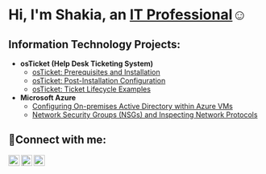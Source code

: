 <h1>Hi, I'm Shakia, an <a href="https://linkedin.com/in/Shakia">IT Professional</a>☺</h1>

<h2> Information Technology Projects:</h2>

- <b>osTicket (Help Desk Ticketing System)</b>
  - [osTicket: Prerequisites and Installation](https://github.com/ShakiaGilliard/osticket-prereqs)
  - [osTicket: Post-Installation Configuration](https://github.com/ShakiaGilliard/post-install-config)
  - [osTicket: Ticket Lifecycle Examples](https://github.com/ShakiaGilliard/ticket-lifecycle)
- <b>Microsoft Azure</b>
  - [Configuring On-premises Active Directory within Azure VMs](https://github.com/ShakiaGilliard/configure-ad)
  - [Network Security Groups (NSGs) and Inspecting Network Protocols](https://github.com/ShakiaGilliard/azure-network-protocols)

<h2>🤳Connect with me:</h2>

[<img align="left" alt="Shakia | Twitter" width="22px" src="https://cdn.jsdelivr.net/npm/simple-icons@v3/icons/twitter.svg" />][twitter]
[<img align="left" alt=" | LinkedIn" width="22px" src="https://cdn.jsdelivr.net/npm/simple-icons@v3/icons/linkedin.svg" />][linkedin]
[<img align="left" alt="Beeyou_Shakia | Instagram" width="22px" src="https://cdn.jsdelivr.net/npm/simple-icons@v3/icons/instagram.svg" />][instagram]

[twitter]: https://twitter.com/
[instagram]: https://www.instagram.com/Beeyou_Shakia
[linkedin]: https://linkedin.com/in/
